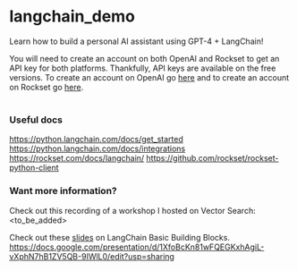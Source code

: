 # langchain_demo

Learn how to build a personal AI assistant using GPT-4 + LangChain!<br />

You will need to create an account on both OpenAI and Rockset to get an API key for both platforms. Thankfully, API keys are available on the free versions. To create an account on OpenAI go [here](https://platform.openai.com/signup?) and to create an account on Rockset go [here](https://rockset.com/create/).<br /><br />

### Useful docs

https://python.langchain.com/docs/get_started
https://python.langchain.com/docs/integrations
https://rockset.com/docs/langchain/
https://github.com/rockset/rockset-python-client

### Want more information?
Check out this recording of a workshop I hosted on Vector Search: <br />
<to_be_added>

Check out these [slides](https://docs.google.com/presentation/d/1XfoBcKn81wFQEGKxhAgiL-vXphN7hB1ZV5QB-9IWlL0/edit?usp=sharing) on LangChain Basic Building Blocks. <br />
https://docs.google.com/presentation/d/1XfoBcKn81wFQEGKxhAgiL-vXphN7hB1ZV5QB-9IWlL0/edit?usp=sharing <br />
